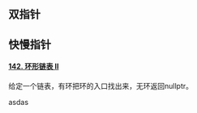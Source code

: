 ## 双指针



## 快慢指针

#### [142. 环形链表 II](https://leetcode.cn/problems/linked-list-cycle-ii/)

给定一个链表，有环把环的入口找出来，无环返回nullptr。

asdas 
